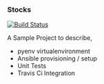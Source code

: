 ### Stocks

[![Build Status](https://travis-ci.org/dineshkumar-cse/Stock.svg?branch=master)](https://travis-ci.org/dineshkumar-cse/Stock)

A Sample Project to describe,
* pyenv virtualenvironment
* Ansible provisioning / setup
* Unit Tests
* Travis Ci Integration


